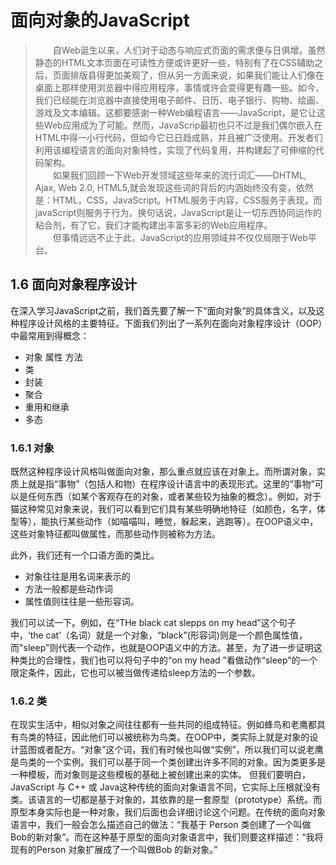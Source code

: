 # 面向对象的JavaScript

>　　自Web诞生以来，人们对于动态与响应式页面的需求便与日俱增。虽然静态的HTML文本页面在可读性方便或许更好一些，特别有了在CSS辅助之后，页面排版县得更加美观了，但从另一方面来说，如果我们能让人们像在桌面上那样使用浏览器中得应用程序，事情或许会变得更有趣一些。如今，我们已经能在浏览器中直接使用电子邮件、日历、电子银行、购物、绘画、游戏及文本编辑。这都要感谢一种Web编程语言——JavaScript，是它让这些Web应用成为了可能。然而，JavaScrip最初也只不过是我们偶尔嵌入在HTML中得一小行代码，但如今它已日趋成熟，并且被广泛使用。开发者们利用该编程语言的面向对象特性，实现了代码复用，并构建起了可伸缩的代码架构。<br />
　　如果我们回顾一下Web开发领域这些年来的流行词汇——DHTML, Ajax, Web 2.0, HTML5,就会发现这些词的背后的内涵始终没有变，依然是：HTML，CSS，JavaScript。HTML服务于内容，CSS服务于表现，而javaScript则服务于行为。换句话说，JavaScript是让一切东西协同运作的粘合剂，有了它，我们才能构建出丰富多彩的Web应用程序。<br />
　　但事情远远不止于此，JavaScript的应用领域并不仅仅局限于Web平台。<br />

## 1.6 面向对象程序设计
  在深入学习JavaScript之前，我们首先要了解一下“面向对象”的具体含义，以及这种程序设计风格的主要特征。下面我们列出了一系列在面向对象程序设计（OOP）中最常用到得概念：
  * 对象 属性 方法
  * 类
  * 封装
  * 聚合
  * 重用和继承
  * 多态

### 1.6.1 对象
  既然这种程序设计风格叫做面向对象，那么重点就应该在对象上。而所谓对象，实质上就是指“事物”（包括人和物）在程序设计语言中的表现形式。这里的“事物”可以是任何东西（如某个客观存在的对象，或者某些较为抽象的概念）。例如，对于猫这种常见对象来说，我们可以看到它们具有某些明确地特征（如颜色，名字，体型等），能执行某些动作（如喵喵叫，睡觉，躲起来，逃跑等）。在OOP语义中，这些对象特征都叫做属性，而那些动作则被称为方法。

  此外，我们还有一个口语方面的类比。
  * 对象往往是用名词来表示的
  * 方法一般都是些动作词
  * 属性值则往往是一些形容词。

  我们可以试一下。例如，在“THe black cat slepps on my head”这个句子中，‘the cat’（名词）就是一个对象，“black”(形容词)则是一个颜色属性值，而"sleep"则代表一个动作，也就是OOP语义中的方法。甚至，为了进一步证明这种类比的合理性，我们也可以将句子中的“on my head ”看做动作“sleep”的一个限定条件，因此，它也可以被当做传递给sleep方法的一个参数。

### 1.6.2 类

  在现实生活中，相似对象之间往往都有一些共同的组成特征。例如蜂鸟和老鹰都具有鸟类的特征，因此他们可以被统称为鸟类。在OOP中，类实际上就是对象的设计蓝图或者配方。“对象”这个词，我们有时候也叫做“实例”，所以我们可以说老鹰是鸟类的一个实例。我们可以基于同一个类创建出许多不同的对象。因为类更多是一种模板，而对象则是这些模板的基础上被创建出来的实体。
  但我们要明白，JavaScript 与 C++ 或 Java这种传统的面向对象语言不同，它实际上压根就没有类。该语言的一切都是基于对象的，其依靠的是一套原型（prototype）系统。而原型本身实际也是一种对象，我们后面也会详细讨论这个问题。在传统的面向对象语言中，我们一般会怎么描述自己的做法：“我基于 Person 类创建了一个叫做Bob的新对象”。而在这种基于原型的面向对象语言中，我们则要这样描述：“我将现有的Person 对象扩展成了一个叫做Bob 的新对象。”













